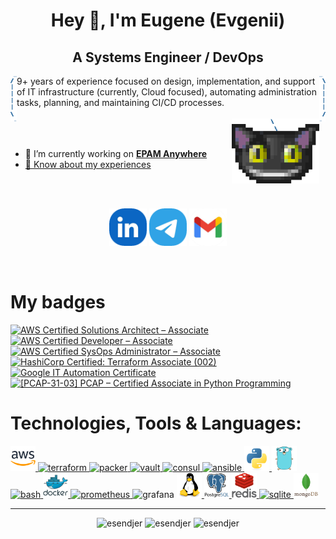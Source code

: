 <h1 align="center"> Hey 👋, I'm Eugene (Evgenii) </h1>

<h2 align="center"> A Systems Engineer / DevOps </h2>
<img align='left' src="img/left.png" width="10"><img align='right' src="img/right.png" width="10">
9+ years of experience focused on design, implementation, and support of IT infrastructure (currently, Cloud focused), automating administration tasks, planning, and maintaining CI/CD processes.
<br>
<br>
<img align='right' src="img/erik.png" width="140">
<br>
<br>

- 🔭 I’m currently working on **[EPAM Anywhere](https://anywhere.epam.com)**
-  [📄 Know about my experiences](https://esendjer.github.io/)

<br>
<br>
<p align="center">
<a href="https://www.linkedin.com/in/evgenii-shubin-a38657a3" target="_blank" rel="noreferrer"><img src="img/in-icon.png" width="60" height="60"></a>
<a href="https://t.me/esendjer" target="_blank" rel="noreferrer"><img src="img/tg-icon.png" width="60" height="60"></a>
<a href="mailto:esendjer@gmail.com" target="_blank" rel="noreferrer"><img src="img/gm-icon.png" width="60" height="60"></a>
</p>

<p align="center"></p>

<br>

# My badges

<!--START_SECTION:badges-->
[![AWS Certified Solutions Architect – Associate](https://images.credly.com/size/110x110/images/0e284c3f-5164-4b21-8660-0d84737941bc/image.png)](http://www.credly.com/badges/15add341-4ea6-487e-b955-4be032ae6e43 "AWS Certified Solutions Architect – Associate")
[![AWS Certified Developer – Associate](https://images.credly.com/size/110x110/images/b9feab85-1a43-4f6c-99a5-631b88d5461b/image.png)](http://www.credly.com/badges/a2c30b82-dceb-4c70-a566-ca63a95ca054 "AWS Certified Developer – Associate")
[![AWS Certified SysOps Administrator – Associate](https://images.credly.com/size/110x110/images/f0d3fbb9-bfa7-4017-9989-7bde8eaf42b1/image.png)](http://www.credly.com/badges/e00e7642-f046-40de-9d05-5d7ea21881cc "AWS Certified SysOps Administrator – Associate")
[![HashiCorp Certified: Terraform Associate (002)](https://images.credly.com/size/110x110/images/99289602-861e-4929-8277-773e63a2fa6f/image.png)](http://www.credly.com/badges/c75abe2b-0058-4ae9-b943-23ad1a19cfa3 "HashiCorp Certified: Terraform Associate (002)")
[![Google IT Automation Certificate](https://images.credly.com/size/110x110/images/efbdc0d6-b46e-4e3c-8cf8-2314d8a5b971/GCC_badge_python_1000x1000.png)](http://www.credly.com/badges/4c435e98-d3d8-4a79-9ae3-1db9c56cf748 "Google IT Automation Certificate")
[![[PCAP-31-03] PCAP – Certified Associate in Python Programming](https://images.credly.com/size/110x110/images/587b02d4-41d5-4a81-9b9d-b5076200713c/pcap-31-xx.png)](http://www.credly.com/badges/9e03f820-5c7e-4c5b-8082-e013fc33a00c "[PCAP-31-03] PCAP – Certified Associate in Python Programming")
<!--END_SECTION:badges-->


# Technologies, Tools & Languages:
<p align="left">
<a href="https://aws.amazon.com" target="_blank" rel="noreferrer"> <img src="https://raw.githubusercontent.com/devicons/devicon/master/icons/amazonwebservices/amazonwebservices-original-wordmark.svg" alt="aws" width="40" height="40"/> </a>
<a href="https://www.hashicorp.com/products/terraform" target="_blank" rel="noreferrer"> <img src="https://www.datocms-assets.com/2885/1620155116-brandhcterraformverticalcolor.svg" alt="terraform" width="40" height="40"/> </a>
<a href="https://www.packer.io/" target="_blank" rel="noreferrer"> <img src="https://www.datocms-assets.com/2885/1620155106-brandhcpackerverticalcolor.svg" alt="packer" width="40" height="40"/> </a>
<a href="https://www.hashicorp.com/products/vault" target="_blank" rel="noreferrer"> <img src="https://www.datocms-assets.com/2885/1620155128-brandhcvaultverticalcolor.svg" alt="vault" width="40" height="40"/> </a>
<a href="https://www.hashicorp.com/products/consul" target="_blank" rel="noreferrer"> <img src="https://www.datocms-assets.com/2885/1620155093-brandhcconsulverticalcolor.svg" alt="consul" width="40" height="40"/> </a>
<a href="https://www.ansible.com/" target="_blank" rel="noreferrer"> <img src="https://docs.ansible.com/ansible/2.8/_static/images/logo_invert.png" alt="ansible" width="40" height="40"/> </a>
<a href="https://www.python.org" target="_blank" rel="noreferrer"> <img src="https://raw.githubusercontent.com/devicons/devicon/master/icons/python/python-original.svg" alt="python" width="40" height="40"/> </a>
<a href="https://golang.org" target="_blank" rel="noreferrer"> <img src="https://raw.githubusercontent.com/devicons/devicon/master/icons/go/go-original.svg" alt="go" width="40" height="40"/> </a>
<a href="https://www.gnu.org/software/bash/" target="_blank" rel="noreferrer"> <img src="https://www.vectorlogo.zone/logos/gnu_bash/gnu_bash-icon.svg" alt="bash" width="40" height="40"/> </a>
<a href="https://www.docker.com/" target="_blank" rel="noreferrer"> <img src="https://raw.githubusercontent.com/devicons/devicon/master/icons/docker/docker-original-wordmark.svg" alt="docker" width="40" height="40"/> </a>
<a href="https://prometheus.io/" target="_blank" rel="noreferrer"> <img src="https://prometheus.io/assets/prometheus_logo_grey.svg" alt="prometheus" width="40" height="40"/> </a
<a href="https://grafana.com" target="_blank" rel="noreferrer"> <img src="https://www.vectorlogo.zone/logos/grafana/grafana-icon.svg" alt="grafana" width="40" height="40"/> </a>
<a href="https://www.linux.org/" target="_blank" rel="noreferrer"> <img src="https://raw.githubusercontent.com/devicons/devicon/master/icons/linux/linux-original.svg" alt="linux" width="40" height="40"/> </a>
<a href="https://www.postgresql.org" target="_blank" rel="noreferrer"> <img src="https://raw.githubusercontent.com/devicons/devicon/master/icons/postgresql/postgresql-original-wordmark.svg" alt="postgresql" width="40" height="40"/> </a>
<a href="https://redis.io" target="_blank" rel="noreferrer"> <img src="https://raw.githubusercontent.com/devicons/devicon/master/icons/redis/redis-original-wordmark.svg" alt="redis" width="40" height="40"/> </a>
<a href="https://www.sqlite.org/" target="_blank" rel="noreferrer"> <img src="https://www.vectorlogo.zone/logos/sqlite/sqlite-icon.svg" alt="sqlite" width="40" height="40"/> </a>
<a href="https://www.mongodb.com/" target="_blank" rel="noreferrer"> <img src="https://raw.githubusercontent.com/devicons/devicon/master/icons/mongodb/mongodb-original-wordmark.svg" alt="mongodb" width="40" height="40"/> </a>
</p>

---

<p align="center">
<img src="https://github-readme-stats.vercel.app/api/top-langs?username=esendjer&show_icons=true&locale=en&layout=compact&theme=city_lights" alt="esendjer" width="350" height="140"/>

<img src="https://github-readme-stats.vercel.app/api?username=esendjer&show_icons=true&locale=en&theme=city_lights" alt="esendjer" width="350" height="140"/>
<img src="https://github-readme-streak-stats.herokuapp.com/?user=esendjer&theme=city-lights" alt="esendjer" width="350" height="140"/>
</p>

